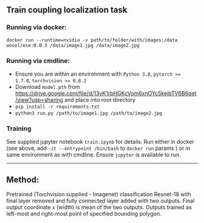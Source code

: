 ## Train coupling localization task

### Running via docker:
`docker run --runtime=nvidia -v path/to/folder/with/images:/data wosel/ese:0.0.3 /data/image1.jpg /data/image2.jpg`

### Running via cmdline:

 - Ensure you are within an environment with `Python 3.8`, `pytorch >= 1.7.0`, `torchvision >= 0.8.2`
 - Download `model.pth` from https://drive.google.com/file/d/13yK1rbHGKcVom6xnOYc5kejbTV6B6qet/view?usp=sharing and place into root directory
 - `pip install -r requirements.txt`
 - `python3 run.py /path/to/image1.jpg /path/to/image2.jpg`

### Training 
See supplied jupyter notebook `train.ipynb` for details. Run either in docker (see above, add `-it --entrypoint /bin/bash` to `docker run` params ) or in same environment as with cmdline. Ensure `jupyter` is available to run.


________________

## Method:

Pretrained (Torchvision supplied - Imagenet) classification Resnet-18 with final layer removed and fully connected layer added with two outputs. Final output coordinate `x` (width) is mean of the two outputs. 
Outputs trained as left-most and right-most point of specified bounding polygon. 



